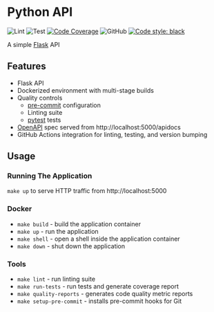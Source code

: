 # Python API

![Lint](https://github.com/sven9/python-api/actions/workflows/lint.yml/badge.svg)
![Test](https://github.com/sven9/python-api/actions/workflows/test.yml/badge.svg)
[![Code Coverage](https://img.shields.io/codecov/c/github/sven9/python-api)](https://codecov.io/github/sven9/python-api)
![GitHub](https://img.shields.io/github/license/sven9/python-api)
[![Code style: black](https://img.shields.io/badge/code%20style-black-000000.svg)](https://github.com/psf/black)

A simple [Flask](https://github.com/pallets/flask) API

## Features
* Flask API
* Dockerized environment with multi-stage builds
* Quality controls
    * [pre-commit](https://github.com/pre-commit/pre-commit) configuration
    * Linting suite
    * [pytest](https://docs.pytest.org/en/stable/) tests
* [OpenAPI](https://github.com/OAI/OpenAPI-Specification) spec served from http://localhost:5000/apidocs
* GitHub Actions integration for linting, testing, and version bumping

## Usage
### Running The Application
`make up` to serve HTTP traffic from http://localhost:5000

### Docker
* `make build` - build the application container
* `make up` - run the application
* `make shell` - open a shell inside the application container
* `make down` - shut down the application

### Tools
* `make lint` - run linting suite
* `make run-tests` - run tests and generate coverage report
* `make quality-reports` - generates code quality metric reports
* `make setup-pre-commit` - installs pre-commit hooks for Git
